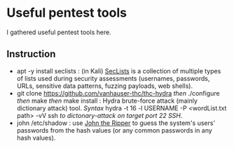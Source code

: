 # Useful pentest tools
I gathered useful pentest tools here.

## Instruction
- apt -y install seclists : (in Kali) [SecLists](https://github.com/danielmiessler/SecLists) is a collection of multiple types of lists used during security assessments (usernames, passwords, URLs, sensitive data patterns, fuzzing payloads, web shells).
- git clone https://github.com/vanhauser-thc/thc-hydra _then_ ./configure _then_ make _then_ make install : Hydra brute-force attack (mainly dictionary attack) tool. _Syntax_ hydra -t 16 -l USERNAME -P <wordList.txt path> -vV <target IP> ssh _to dictonary-attack on target port 22 SSH_.
- john /etc/shadow : use [John the Ripper](https://github.com/openwall/john) to guess the system's users' passwords from the hash values (or any common passwords in any hash values).
